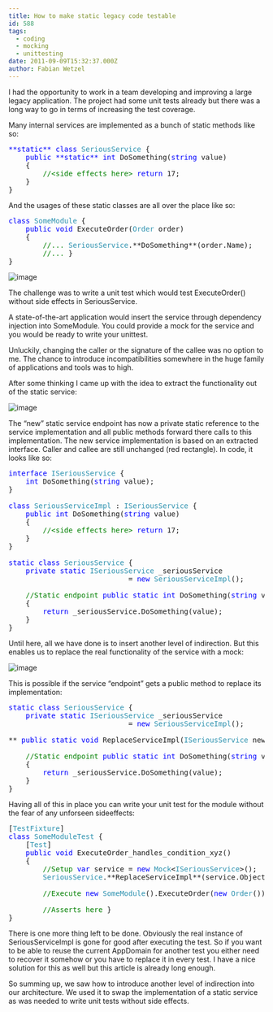 ```yaml
---
title: How to make static legacy code testable
id: 588
tags:
  - coding
  - mocking
  - unittesting
date: 2011-09-09T15:32:37.000Z
author: Fabian Wetzel
---
```


I had the opportunity to work in a team developing and improving a large legacy application. The project had some unit tests already but there was a long way to go in terms of increasing the test coverage.

Many internal services are implemented as a bunch of static methods like so:
<pre class="code"><span style="color: blue;">**static** class </span><span style="color: #2b91af;">SeriousService </span>{
    <span style="color: blue;">public **static** int </span>DoSomething(<span style="color: blue;">string </span>value)
    {
        <span style="color: green;">//&lt;side effects here&gt; </span><span style="color: blue;">return </span>17;
    }
}</pre>
And the usages of these static classes are all over the place like so:
<pre class="code"><span style="color: blue;">class </span><span style="color: #2b91af;">SomeModule </span>{
    <span style="color: blue;">public void </span>ExecuteOrder(<span style="color: #2b91af;">Order </span>order)
    {
        <span style="color: green;">//... </span><span style="color: #2b91af;">SeriousService</span>.**DoSomething**(order.Name);
        <span style="color: green;">//... </span>}
}</pre>
![image](https://az275061.vo.msecnd.net/blogmedia/2011/09/image51.png "image")

The challenge was to write a unit test which would test ExecuteOrder() without side effects in SeriousService.

A state-of-the-art application would insert the service through dependency injection into SomeModule. You could provide a mock for the service and you would be ready to write your unittest.

Unluckily, changing the caller or the signature of the callee was no option to me. The chance to introduce incompatibilities somewhere in the huge family of applications and tools was to high.

After some thinking I came up with the idea to extract the functionality out of the static service:

![image](https://az275061.vo.msecnd.net/blogmedia/2011/09/image52.png "image")

The “new” static service endpoint has now a private static reference to the service implementation and all public methods forward there calls to this implementation. The new service implementation is based on an extracted interface. Caller and callee are still unchanged (red rectangle). In code, it looks like so:
<pre class="code"><span style="color: blue;">interface </span><span style="color: #2b91af;">ISeriousService </span>{
    <span style="color: blue;">int </span>DoSomething(<span style="color: blue;">string </span>value);
}

<span style="color: blue;">class </span><span style="color: #2b91af;">SeriousServiceImpl </span>: <span style="color: #2b91af;">ISeriousService </span>{
    <span style="color: blue;">public int </span>DoSomething(<span style="color: blue;">string </span>value)
    {
        <span style="color: green;">//&lt;side effects here&gt; </span><span style="color: blue;">return </span>17;
    }
}

<span style="color: blue;">static class </span><span style="color: #2b91af;">SeriousService </span>{
    <span style="color: blue;">private static </span><span style="color: #2b91af;">ISeriousService </span>_seriousService
                            = <span style="color: blue;">new </span><span style="color: #2b91af;">SeriousServiceImpl</span>();

    <span style="color: green;">//Static endpoint </span><span style="color: blue;">public static int </span>DoSomething(<span style="color: blue;">string </span>value)
    {
        <span style="color: blue;">return </span>_seriousService.DoSomething(value);
    }
}</pre>
Until here, all we have done is to insert another level of indirection. But this enables us to replace the real functionality of the service with a mock:

![image](https://az275061.vo.msecnd.net/blogmedia/2011/09/image53.png "image")

This is possible if the service “endpoint” gets a public method to replace its implementation:
<pre class="code"><span style="color: blue;">static class </span><span style="color: #2b91af;">SeriousService </span>{
    <span style="color: blue;">private static </span><span style="color: #2b91af;">ISeriousService </span>_seriousService
                            = <span style="color: blue;">new </span><span style="color: #2b91af;">SeriousServiceImpl</span>();

** <span style="color: blue;">public static void </span>ReplaceServiceImpl(<span style="color: #2b91af;">ISeriousService </span>newImpl) { _seriousService = newImpl; }**

    <span style="color: green;">//Static endpoint </span><span style="color: blue;">public static int </span>DoSomething(<span style="color: blue;">string </span>value)
    {
        <span style="color: blue;">return </span>_seriousService.DoSomething(value);
    }
}</pre>
Having all of this in place you can write your unit test for the module without the fear of any unforseen sideeffects:
<pre class="code">[<span style="color: #2b91af;">TestFixture</span>]
<span style="color: blue;">class </span><span style="color: #2b91af;">SomeModuleTest </span>{
    [<span style="color: #2b91af;">Test</span>]
    <span style="color: blue;">public void </span>ExecuteOrder_handles_condition_xyz()
    {
        <span style="color: green;">//Setup </span><span style="color: blue;">var </span>service = <span style="color: blue;">new </span><span style="color: #2b91af;">Mock</span>&lt;<span style="color: #2b91af;">ISeriousService</span>&gt;();
        <span style="color: #2b91af;">SeriousService</span>.**ReplaceServiceImpl**(service.Object);

        <span style="color: green;">//Execute </span><span style="color: blue;">new </span><span style="color: #2b91af;">SomeModule</span>().ExecuteOrder(<span style="color: blue;">new </span><span style="color: #2b91af;">Order</span>());

        <span style="color: green;">//Asserts here </span>}
}</pre>
There is one more thing left to be done. Obviously the real instance of SeriousServiceImpl is gone for good after executing the test. So if you want to be able to reuse the current AppDomain for another test you either need to recover it somehow or you have to replace it in every test. I have a nice solution for this as well but this article is already long enough.

So summing up, we saw how to introduce another level of indirection into our architecture. We used it to swap the implementation of a static service as was needed to write unit tests without side effects.
